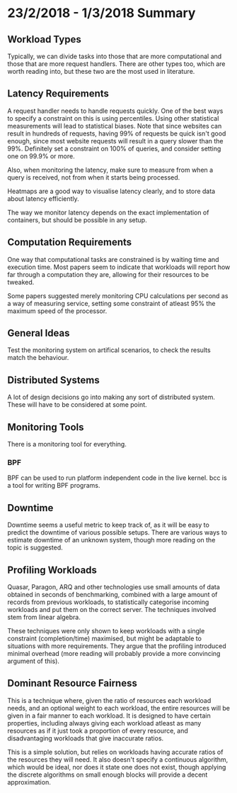 # 23/2/2018 - 1/3/2018 Summary

## Workload Types

Typically, we can divide tasks into those that are more computational and those that are more request handlers. There are other types too, which are worth reading into, but these two are the most used in literature.

## Latency Requirements

A request handler needs to handle requests quickly. One of the best ways to specify a constraint on this is using percentiles. Using other statistical measurements will lead to statistical biases. Note that since websites can result in hundreds of requests, having 99% of requests be quick isn't good enough, since most website requests will result in a query slower than the 99%. Definitely set a constraint on 100% of queries, and consider setting one on 99.9% or more.

Also, when monitoring the latency, make sure to measure from when a query is received, not from when it starts being processed.

Heatmaps are a good way to visualise latency clearly, and to store data about latency efficiently.

The way we monitor latency depends on the exact implementation of containers, but should be possible in any setup.

## Computation Requirements

One way that computational tasks are constrained is by waiting time and execution time. Most papers seem to indicate that workloads will report how far through a computation they are, allowing for their resources to be tweaked.

Some papers suggested merely monitoring CPU calculations per second as a way of measuring service, setting some constraint of atleast 95% the maximum speed of the processor.

## General Ideas

Test the monitoring system on artifical scenarios, to check the results match the behaviour.

## Distributed Systems

A lot of design decisions go into making any sort of distributed system. These will have to be considered at some point.

## Monitoring Tools

There is a monitoring tool for everything.

### BPF

BPF can be used to run platform independent code in the live kernel. bcc is a tool for writing BPF programs.

## Downtime

Downtime seems a useful metric to keep track of, as it will be easy to predict the downtime of various possible setups. There are various ways to estimate downtime of an unknown system, though more reading on the topic is suggested.

## Profiling Workloads

Quasar, Paragon, ARQ and other technologies use small amounts of data obtained in seconds of benchmarking, combined with a large amount of records from previous workloads, to statistically categorise incoming workloads and put them on the correct server. The techniques involved stem from linear algebra.

These techniques were only shown to keep workloads with a single constraint (completion/time) maximised, but might be adaptable to situations with more requirements. They argue that the profiling introduced minimal overhead (more reading will probably provide a more convincing argument of this).

## Dominant Resource Fairness

This is a technique where, given the ratio of resources each workload needs, and an optional weight to each workload, the entire resources will be given in a fair manner to each workload. It is designed to have certain properties, including always giving each workload atleast as many resources as if it just took a proportion of every resource, and disadvantaging workloads that give inaccurate ratios.

This is a simple solution, but relies on workloads having accurate ratios of the resources they will need. It also doesn't specify a continuous algorithm, which would be ideal, nor does it state one does not exist, though applying the discrete algorithms on small enough blocks will provide a decent approximation.
